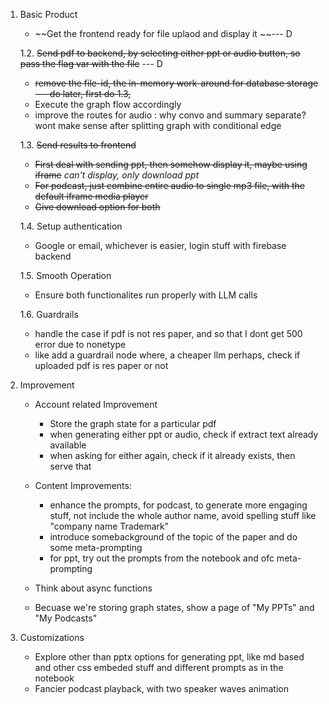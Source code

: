 1. Basic Product 
    - ~~Get the frontend ready for file uplaod and display it ~~--- D 

    1.2. ~~Send pdf to backend, by selecting either ppt or audio button, so pass the flag var with the file~~ --- D 
    - ~~remove the file-id, the in-memory work-around for database storage --- do later, first do 1.3,~~ 
    - Execute the graph flow accordingly
    - improve the routes for audio : why convo and summary separate? wont make sense after splitting graph with conditional edge

    1.3. ~~Send results to frontend~~
    - ~~First deal with sending ppt, then somehow display it, maybe using iframe~~ _can't display, only download ppt_
    - ~~For podcast, just combine entire audio to single mp3 file, with the default iframe media player~~ 
    - ~~Give download option for both~~ 

    1.4. Setup authentication
    - Google or email, whichever is easier, login stuff with firebase backend

    1.5. Smooth Operation  
    - Ensure both functionalites run properly with LLM calls   
    
    1.6. Guardrails
    - handle the case if pdf is not res paper, and so that I dont get 500 error due to nonetype
    - like add a guardrail node where, a cheaper llm perhaps, check if uploaded pdf is res paper or not

2. Improvement
    - Account related Improvement  
        - Store the graph state for a particular pdf
        - when generating either ppt or audio, check if extract text already available
        - when asking for either again, check if it already exists, then serve that

    - Content Improvements:
        -  enhance the prompts, for podcast, to generate more engaging stuff, 
        not include the whole author name, avoid spelling stuff like "company name Trademark"
        - introduce somebackground of the topic of the paper
        and do some meta-prompting
        - for ppt, try out the prompts from the notebook and ofc meta-prompting
    - Think about async functions

    - Becuase we're storing graph states, show a page of "My PPTs" and "My Podcasts"

3. Customizations
    - Explore other than pptx options for generating ppt, like md based and other css embeded stuff and different prompts as in the notebook
    - Fancier podcast playback, with two speaker waves animation